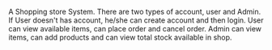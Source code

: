 A Shopping store System. 
There are two types of account, user and Admin. If User doesn't has account, he/she can create account and then login.
User can view available items, can place order and cancel order.
Admin can view items, can add products and can view total stock available in shop.
